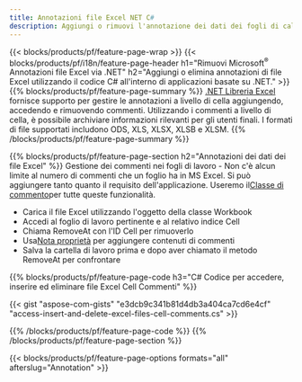 ```yaml
---
title: Annotazioni file Excel NET C#
description: Aggiungi o rimuovi l'annotazione dei dati dei fogli di calcolo Excel e OpenOffice con poche righe di codice C#.
---
```

{{< blocks/products/pf/feature-page-wrap >}}
{{< blocks/products/pf/i18n/feature-page-header h1="Rimuovi Microsoft<sup>&reg;</sup> Annotazioni file Excel via .NET" h2="Aggiungi o elimina annotazioni di file Excel utilizzando il codice C# all\'interno di applicazioni basate su .NET." >}}
{{% blocks/products/pf/feature-page-summary %}}
[.NET Libreria Excel](/cells/it/net/) fornisce supporto per gestire le annotazioni a livello di cella aggiungendo, accedendo e rimuovendo commenti. Utilizzando i commenti a livello di cella, è possibile archiviare informazioni rilevanti per gli utenti finali. I formati di file supportati includono ODS, XLS, XLSX, XLSB e XLSM.
{{% /blocks/products/pf/feature-page-summary %}}

{{% blocks/products/pf/feature-page-section h2="Annotazioni dei dati dei file Excel" %}}
 Gestione dei commenti nei fogli di lavoro - Non c'è alcun limite al numero di commenti che un foglio ha in MS Excel. Si può aggiungere tanto quanto il requisito dell'applicazione. Useremo il[Classe di commento](https://reference.aspose.com/cells/net/aspose.cells/comment)per tutte queste funzionalità.

+ Carica il file Excel utilizzando l'oggetto della classe Workbook
+ Accedi al foglio di lavoro pertinente e al relativo indice Cell
+ Chiama RemoveAt con l'ID Cell per rimuoverlo
 + Usa[Nota proprietà](https://reference.aspose.com/cells/net/aspose.cells/comment/properties/note) per aggiungere contenuti di commenti
+ Salva la cartella di lavoro prima e dopo aver chiamato il metodo RemoveAt per confrontare

{{% blocks/products/pf/feature-page-code h3="C# Codice per accedere, inserire ed eliminare file Excel Cell Commenti" %}}


{{< gist "aspose-com-gists" "e3dcb9c341b81d4db3a404ca7cd6e4cf" "access-insert-and-delete-excel-files-cell-comments.cs" >}}

{{% /blocks/products/pf/feature-page-code %}}
{{% /blocks/products/pf/feature-page-section %}}

{{< blocks/products/pf/feature-page-options formats="all" afterslug="Annotation" >}}
